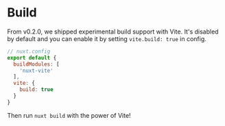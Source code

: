 # Build

From v0.2.0, we shipped experimental build support with Vite. It's disabled by default and you can enable it by setting `vite.build: true` in config.

```js
// nuxt.config
export default {
  buildModules: [
    'nuxt-vite'
  ],
  vite: {
    build: true
  }
}
```

Then run `nuxt build` with the power of Vite!

